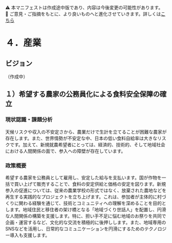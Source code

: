 ⚠️ 本マニフェストは作成途中版であり、内容は今後変更の可能性があります。  
💬 ご意見・ご指摘をもとに、より良いものへと進化させていきます。詳しくは[こちら](README.md#このマニフェスト自身もみんなの知恵を集めて改善していきます)

# ４．産業

## ビジョン

（作成中）

## １）希望する農家の公務員化による食料安全保障の確立

### 現状認識・課題分析

天候リスクや収入の不安定さから、農業だけで生計を立てることが困難な農家が存在します。また、世界情勢が不安定な中、日本の低い食料自給率は大きなリスクです。加えて、新規就農希望者にとっては、経済的、技術的、そして地域社会における人間関係の面で、参入への障壁が存在しています。

### 政策概要

希望する農家を公務員として雇用し、安定した給与を支払います。国が作物を一括で買い上げて販売することで、食料の安定供給と価格の安定を図ります。新規参入の促進については、従来の農業学校の形式ではなく、放棄された農地などを再生する実践的なプロジェクトを立ち上げます。これは、参加者が主体的に村づくりに関わる経験を通じて、技術とコミュニティへの理解を深めることを目的とします。地域住民と移住者の架け橋となる「地域づくり世話人」を配置し、円滑な人間関係の構築を支援します。特に、担い手不足に悩む地域のお祭りを共同で企画・運営するなど、文化的な交流を積極的に後押しします。また、地域専用のSNSなどを活用し、日常的なコミュニケーションを円滑にするためのテクノロジー導入も支援します。
